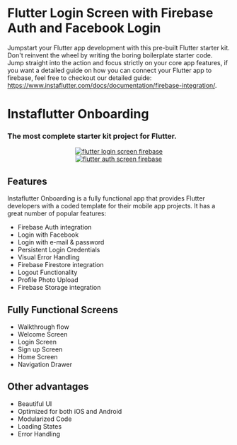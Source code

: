 # Flutter Login Screen with Firebase Auth and Facebook Login

Jumpstart your Flutter app development with this pre-built Flutter starter kit. Don't reinvent the wheel by writing the boring boilerplate starter code. Jump straight into the action and focus strictly on your core app features, if you want a detailed guide on how you can connect your Flutter app to firebase, feel free to checkout our detailed guide:
https://www.instaflutter.com/docs/documentation/firebase-integration/.

# Instaflutter Onboarding
### The most complete starter kit project for Flutter.

<center><a href="https://www.instaflutter.com/"><img src="https://www.instaflutter.com/wp-content/uploads/2019/01/Screen-Shot-2020-08-04-at-2.35.51-PM.png" alt="flutter login screen firebase"/></a></center>
<center><a href="https://www.instaflutter.com/"><img src="https://www.instaflutter.com/wp-content/uploads/2019/01/Screen-Shot-2020-08-04-at-2.36.26-PM.png" alt="flutter auth screen firebase" /></a></center>

## Features

Instaflutter Onboarding is a fully functional app that provides Flutter developers with a coded template for their mobile app projects. It has a great number of popular features:

* Firebase Auth integration
* Login with Facebook
* Login with e-mail & password
* Persistent Login Credentials
* Visual Error Handling
* Firebase Firestore integration
* Logout Functionality
* Profile Photo Upload
* Firebase Storage integration 

## Fully Functional Screens

* Walkthrough flow
* Welcome Screen
* Login Screen
* Sign up Screen
* Home Screen
* Navigation Drawer

## Other advantages

* Beautiful UI
* Optimized for both iOS and Android
* Modularized Code
* Loading States
* Error Handling


